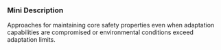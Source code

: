 ### Mini Description

Approaches for maintaining core safety properties even when adaptation capabilities are compromised or environmental conditions exceed adaptation limits.
